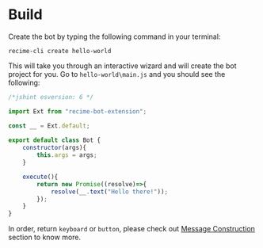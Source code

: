 # Build

Create the bot by typing the following command in your terminal:

```
recime-cli create hello-world

```

This will take you through an interactive wizard and will create the bot project for you. Go to `hello-world\main.js` and you should see the following:

```javascript
/*jshint esversion: 6 */

import Ext from "recime-bot-extension";

const __ = Ext.default;
		
export default class Bot {
    constructor(args){
        this.args = args;
    }

    execute(){
	    return new Promise((resolve)=>{
            resolve(__.text("Hello there!"));
		});
    }
}

```

In order, return `keyboard` or `button`, please check out [Message Construction](message-construction.md) section to know more.
